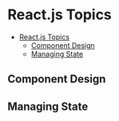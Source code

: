 # React.js Topics

- [React.js Topics](#reactjs-topics)
  - [Component Design](#component-design)
  - [Managing State](#managing-state)

## Component Design

## Managing State
